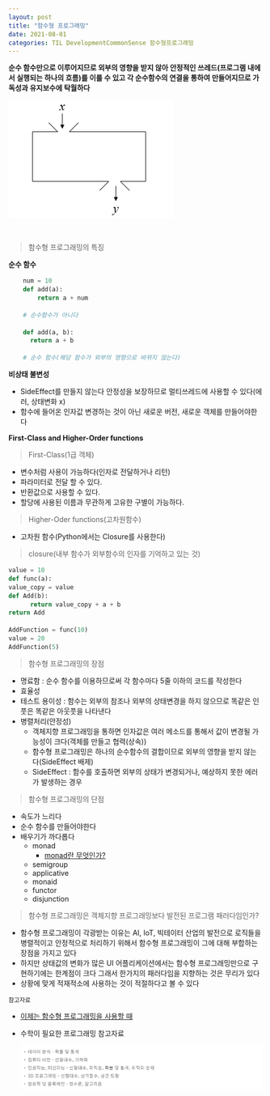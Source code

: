 ```yaml
---
layout: post
title: "함수형 프로그래밍"
date: 2021-08-01
categories: TIL DevelopmentCommonSense 함수형프로그래밍
---
```


**순수 함수만으로 이루어지므로 외부의 영향을 받지 않아 안정적인 쓰레드(프로그램 내에서 실행되는 하나의 흐름)를 이룰 수 있고 각 순수함수의 연결을 통하여 만들어지므로 가독성과 유지보수에 탁월하다**

![](https://raw.githubusercontent.com/Action2theFuture/Action2theFuture.github.io/main/_posts/Images/%ED%95%A8%EC%88%98.png)

<br/>

> 함수형 프로그래밍의 특징

**순수 함수**

```python
    num = 10
    def add(a):
    	return a + num

    # 순수함수가 아니다

    def add(a, b):
      return a + b

    # 순수 함수(해당 함수가 외부의 영향으로 바뀌지 않는다)
```

**비상태 불변성**

- SideEffect를 만들지 않는다
  안정성을 보장하므로 멀티쓰레드에 사용할 수 있다(에러, 상태변화 x)
- 함수에 들어온 인자값 변경하는 것이 아닌 새로운 버전, 새로운 객체를 만들어야한다

**First-Class and Higher-Order functions**

> First-Class(1급 객체)

- 변수처럼 사용이 가능하다(인자로 전달하거나 리턴)
- 파라미터로 전달 할 수 있다.
- 반환값으로 사용할 수 있다.
- 할당에 사용된 이름과 무관하게 고유한 구별이 가능하다.

> Higher-Oder functions(고차원함수)

- 고차원 함수(Python에서는 Closure를 사용한다)

> closure(내부 함수가 외부함수의 인자를 기억하고 있는 것)

```python
value = 10
def func(a):
value_copy = value
def Add(b):
      return value_copy + a + b
return Add

AddFunction = func(10)
value = 20
AddFunction(5)
```

> 함수형 프로그래밍의 장점

- 명료함 : 순수 함수를 이용하므로써 각 함수마다 5줄 이하의 코드를 작성한다
- 효율성
- 테스트 용이성 : 함수는 외부의 참조나 외부의 상태변경을 하지 않으므로 똑같은 인풋은 똑같은 아웃풋을 나타낸다
- 병렬처리(안정성)
  - 객체지향 프로그래밍을 통하면 인자값은 여러 메소드를 통해서 값이 변경될 가능성이 크다(객체를 만들고 협력(상속))
  - 함수형 프로그래밍은 하나의 순수함수의 결합이므로 외부의 영향을 받지 않는다(SideEffect 배제)
  - SideEffect : 함수를 호출하면 외부의 상태가 변경되거나, 예상하지 못한 에러가 발생하는 경우

> 함수형 프로그래밍의 단점

- 속도가 느리다
- 순수 함수를 만들어야한다
- 배우기가 까다롭다
  - monad
    - [monad란 무엇인가?](https://www.youtube.com/watch?v=jI4aMyqvpfQ)
  - semigroup
  - applicative
  - monaid
  - functor
  - disjunction

> 함수형 프로그래밍은 객체지향 프로그래밍보다 발전된 프로그램 패러다임인가?

- 함수형 프로그래밍이 각광받는 이유는 AI, IoT, 빅테이터 산업의 발전으로 로직들을 병렬적이고 안정적으로 처리하기 위해서 함수형 프로그래밍이 그에 대해 부합하는 장점을 가지고 있다
- 하지만 상태값의 변화가 많은 UI 어플리케이션에서는 함수형 프로그래밍만으로 구현하기에는 한계점이 크다 그래서 한가지의 패러다임을 지향하는 것은 무리가 있다
- 상황에 맞게 적재적소에 사용하는 것이 적절하다고 볼 수 있다

`참고자료`

- [이제는 함수형 프로그래밍을 사용할 때](https://myeongjae.kim/blog/2020/10/10/now-is-the-time-for-studying-functional-programming)

- 수학이 필요한 프로그래밍 참고자료

  ![](https://raw.githubusercontent.com/Action2theFuture/Action2theFuture.github.io/main/_posts/Images/Screen_Shot_2021-07-16_at_5.32.14_PM.png)
